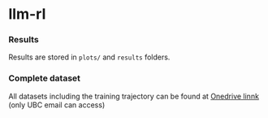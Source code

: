 # llm-rl

### Results
Results are stored in `plots/` and `results` folders.

### Complete dataset
All datasets including the training trajectory can be found at [Onedrive linnk](https://ubcca-my.sharepoint.com/:f:/g/personal/yifei_li_ubc_ca/EqVkr1RBpvVIqGpmUvRWSmoBahNBsewpRl1nZHtcXpyWfg) (only UBC email can access)
